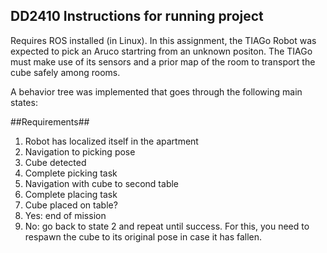 ## DD2410 Instructions for running project

Requires ROS installed (in Linux). In this assignment, the TIAGo Robot was expected to pick an Aruco  startring from an unknown positon. The TIAGo must make use of its sensors and a prior map of the room to transport the cube safely among rooms.

A behavior tree was implemented that goes through the following main states:

##Requirements##
1. Robot has localized itself in the apartment
2. Navigation to picking pose
3. Cube detected
4. Complete picking task 
5. Navigation with cube to second table
6. Complete placing task
7. Cube placed on table?
  1. Yes: end of mission
  2. No: go back to state 2 and repeat until success. For this, you need to respawn the cube to its original pose in case it has fallen.


